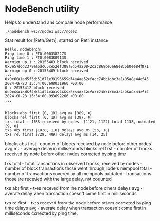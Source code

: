 # NodeBench utility 

Helps to understand and compare node performance 

```
./nodebench ws://node1 ws://node2
```


Stat result for [Reth/Geth], started on Reth instance

```
Hello, nodebench!
Ping time 0 : PT0.000338227S
Ping time 1 : PT0.008380913S
Warmign up 1 : 20155409 block received 0x3e57dcd2379aa6dc65ce52ef388a5d54a20842c2c869be6e68e816b0ee84f871
Warmign up 0 : 20155409 block received 
...
0x0c60a1ad5f5dc51d71e38196659d74a4ae52efacc74bb1dbc3a1405a8e44ef45 2024-06-23 15:54:00.698031960 +00:00
0 : 20155412 block received 0x0c60a1ad5f5dc51d71e38196659d74a4ae52efacc74bb1dbc3a1405a8e44ef45 2024-06-23 15:54:00.993692266 +00:00
...


blocks abs first [0, 10] avg ms [389, 0]
blocks rel first [0, 10] avg ms [397, 0]
txs total : 1688 received by nodes  [1121, 1122] total 1138, outdated [9, 0]
txs abs first [1028, 110] delays avg ms [53, 18]
txs rel first [729, 409] delays avg ms [14, 25]

```

blocks abs first - counter of blocks received by node before other nodes
avg ms - average delay in milliseconds
blocks rel first - counter of blocks received by node before other nodes corrected by ping time

txs total - total transactions in observed blocks, 
received by nodes - number of block transactions those went through node's mempool
total - number of transactions covered by all mempools
outdated - transactions those are recevied with the large delay, not couunted

txs abs first - txes receved from the node before others
delays avg - averate delay when transaction doesn't come first in milliseconds

txs rel first - txes receved from the node before others corrected by ping time
delays avg  - averate delay when transaction doesn't come first in milliseconds corrected by ping time. 



